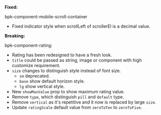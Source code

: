 **Fixed:**

bpk-component-mobile-scroll-container
- Fixed indicator style when scrollLeft of scrollerEl is a decimal value.

**Breaking:**

bpk-component-rating:
 - Rating has been redesigned to have a fresh look.
 - `title` could be passed as string, image or component with high customize requirement.
 - `size` changes to distinguish style instead of font size.
   - `sm` deprecated.
   - `base` show default horizon style.
   - `lg` show vertical style.
 - New `showMaxValue` prop to show maximum rating value.
 - Remove `type`, which distinguish `pill` and `default` type.
 - Remove `vertical` as it's repetitive and it now is replaced by large `size`.
 - Update `ratingScale` default value from `zeroToTen` to `zeroToFive`.